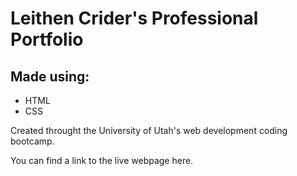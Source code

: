 # Leithen Crider's Professional Portfolio

## Made using:
* HTML
* CSS

Created throught the University of Utah's web development coding bootcamp. 

You can find a link to the live webpage here.